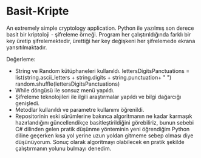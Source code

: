 # Basit-Kripte

An extremely simple cryptology application. Python ile yazılmış son derece basit bir kriptoloji - şifreleme örneği.
Program her çalıştırıldığında farklı bir key üretip şifrelemektedir, ürettiği her key değişkeni her şifrelemede ekrana yansıtılmaktadır.

Değerleme: 
* String ve Random kütüphaneleri kullanıldı.
  lettersDigitsPanctuations = list(string.ascii_letters + string.digits + string.punctuation+ " ")
  random.shuffle(lettersDigitsPanctuations)
* While döngüsü ile sonsuz menü yapıldı.
* Şifreleme teknolojileri ile ilgili araştırmalar yapıldı ve bilgi dağarcığı genişledi.
* Metodlar kullanıldı ve parametre kullanımı öğrenildi.
* Repositorinin eski sürümlerine bakınca algoritmanın ne kadar karmaşık hazırlandığını güncellendikçe basitleştirildiğini görebiliriz, bunun sebebi C# dilinden gelen pratik düşünme yönteminin yeni öğrendiğim Python diline geçerken kısa yol yerine uzun yoldan gitmeme sebep olması diye düşünüyorum. Sonuç olarak algoritmayı olabilecek en pratik şekilde çalıştırmanın yolunu bulmayı denedim.
